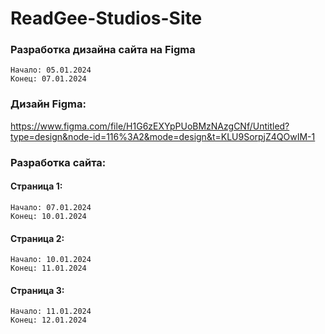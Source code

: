 # ReadGee-Studios-Site

### Разработка дизайна сайта на Figma
  	Начало: 05.01.2024
  	Конец: 07.01.2024

### Дизайн Figma:
https://www.figma.com/file/H1G6zEXYpPUoBMzNAzgCNf/Untitled?type=design&node-id=116%3A2&mode=design&t=KLU9SorpjZ4QOwIM-1

### Разработка сайта:
  #### Страница 1:
    Начало: 07.01.2024
    Конец: 10.01.2024
  #### Страница 2:
    Начало: 10.01.2024
    Конец: 11.01.2024
  #### Страница 3:
    Начало: 11.01.2024
    Конец: 12.01.2024
